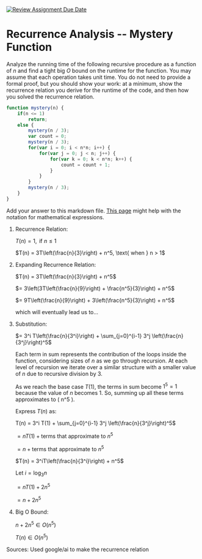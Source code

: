 [![Review Assignment Due Date](https://classroom.github.com/assets/deadline-readme-button-24ddc0f5d75046c5622901739e7c5dd533143b0c8e959d652212380cedb1ea36.svg)](https://classroom.github.com/a/OlW38W4k)
# Recurrence Analysis -- Mystery Function

Analyze the running time of the following recursive procedure as a function of
$n$ and find a tight big $O$ bound on the runtime for the function. You may
assume that each operation takes unit time. You do not need to provide a formal
proof, but you should show your work: at a minimum, show the recurrence relation
you derive for the runtime of the code, and then how you solved the recurrence
relation.

```javascript
function mystery(n) {
    if(n <= 1)
        return;
    else {
        mystery(n / 3);
        var count = 0;
        mystery(n / 3);
        for(var i = 0; i < n*n; i++) {
            for(var j = 0; j < n; j++) {
                for(var k = 0; k < n*n; k++) {
                    count = count + 1;
                }
            }
        }
        mystery(n / 3);
    }
}
```

Add your answer to this markdown file. [This
page](https://docs.github.com/en/get-started/writing-on-github/working-with-advanced-formatting/writing-mathematical-expressions)
might help with the notation for mathematical expressions.

1. Recurrence Relation:

   $T(n) = 1, \text{ if } n \leq 1$
   
   $T(n) = 3T\left(\frac{n}{3}\right) + n^5, \text{ when } n > 1$

2. Expanding Recurrence Relation:

   $T(n) = 3T\left(\frac{n}{3}\right) + n^5$

   $= 3\left(3T\left(\frac{n}{9}\right) + \frac{n^5}{3}\right) + n^5$

   $= 9T\left(\frac{n}{9}\right) + 3\left(\frac{n^5}{3}\right) + n^5$

   which will eventually lead us to...

4. Substitution:

   $= 3^i T\left(\frac{n}{3^i}\right) + \sum_{j=0}^{i-1} 3^j \left(\frac{n}{3^j}\right)^5$

   Each term in sum represents the contribution of the loops inside the function, considering sizes of $n$ as we go through recursion. At each level of recursion we iterate over a similar structure with a smaller value of    $n$ due to recursive division by 3.

   As we reach the base case $T(1)$, the terms in sum become $1^5 = 1$ because the value of $n$ becomes $1$. So, summing up all these terms approximates to \( n^5 \).

   Express $T(n)$ as:

   T(n) = 3^i T(1) + \sum_{j=0}^{i-1} 3^j \left(\frac{n}{3^j}\right)^5$

   $= nT(1) + \text{terms that approximate to } n^5$

   $= n + \text{terms that approximate to } n^5$
   
   $T(n) = 3^iT\left(\frac{n}{3^i}\right) + n^5$

   $\text{Let } i = \log_3{n}$
   
   $= nT(1) + 2n^5$
   
   $= n + 2n^5$


4. Big O Bound:
   
   $n + 2n^5 \in O(n^5)$

   $T(n) \in O(n^5)$

Sources: Used google/ai to make the recurrence relation



